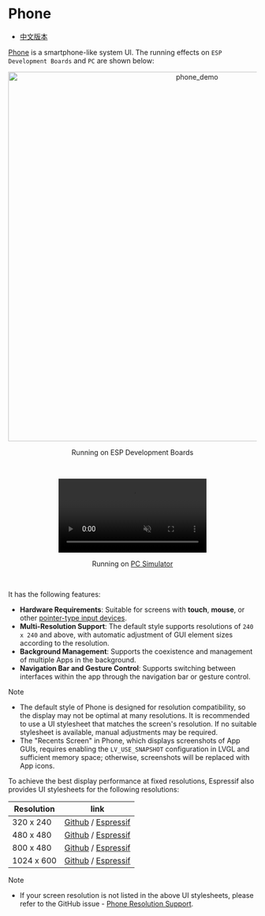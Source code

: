# Phone

* [中文版本](./system_ui_phone_CN.md)

[Phone](../src/systems/phone/) is a smartphone-like system UI. The running effects on `ESP Development Boards` and `PC` are shown below:

<div align="center"><img src="https://dl.espressif.com/AE/esp-dev-kits/esp_ui_phone_demo_esp.jpg" alt ="phone_demo" width="750"></div>

<p align="middle">
Running on ESP Development Boards
</p>
<br>

<p align="middle">
<video controls src="https://dl.espressif.com/AE/esp-dev-kits/esp_ui_phone_pc_1024_600_1.mp4" muted="true"></video>
</p>

<p align="middle">
Running on <a href="https://github.com/esp-arduino-libs/esp-ui-simulator_vscode">PC Simulator</a>
</p>
<br>

It has the following features:

- **Hardware Requirements**: Suitable for screens with **touch**, **mouse**, or other [pointer-type input devices](https://docs.lvgl.io/master/porting/indev.html#touchpad-mouse-or-any-pointer).
- **Multi-Resolution Support**: The default style supports resolutions of `240 x 240` and above, with automatic adjustment of GUI element sizes according to the resolution.
- **Background Management**: Supports the coexistence and management of multiple Apps in the background.
- **Navigation Bar and Gesture Control**: Supports switching between interfaces within the app through the navigation bar or gesture control.

> [!NOTE]
> * The default style of Phone is designed for resolution compatibility, so the display may not be optimal at many resolutions. It is recommended to use a UI stylesheet that matches the screen's resolution. If no suitable stylesheet is available, manual adjustments may be required.
> * The "Recents Screen" in Phone, which displays screenshots of App GUIs, requires enabling the `LV_USE_SNAPSHOT` configuration in LVGL and sufficient memory space; otherwise, screenshots will be replaced with App icons.

To achieve the best display performance at fixed resolutions, Espressif also provides UI stylesheets for the following resolutions:

|  Resolution  | link |
| ------------ | ---- |
|  320 x 240   |  [Github](https://github.com/esp-arduino-libs/esp-ui-phone_320_240_stylesheet) / [Espressif](https://components.espressif.com/components/espressif/esp-ui-phone_320_240_stylesheet)  |
|  480 x 480   |  [Github](https://github.com/esp-arduino-libs/esp-ui-phone_480_480_stylesheet) / [Espressif](https://components.espressif.com/components/espressif/esp-ui-phone_480_480_stylesheet) |
|  800 x 480   |  [Github](https://github.com/esp-arduino-libs/esp-ui-phone_800_480_stylesheet) / [Espressif](https://components.espressif.com/components/espressif/esp-ui-phone_800_480_stylesheet) |
| 1024 x 600   |  [Github](https://github.com/esp-arduino-libs/esp-ui-phone_1024_600_stylesheet) / [Espressif](https://components.espressif.com/components/espressif/esp-ui-phone_1024_600_stylesheet) |

> [!NOTE]
> * If your screen resolution is not listed in the above UI stylesheets, please refer to the GitHub issue - [Phone Resolution Support](https://github.com/espressif/esp-ui/issues/5).
